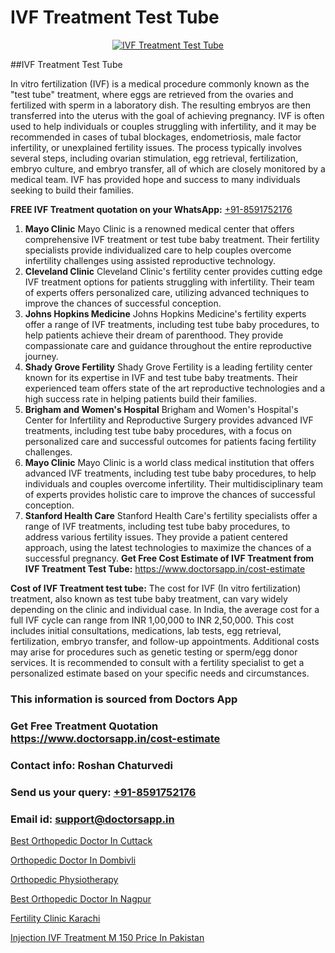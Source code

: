 # IVF Treatment Test Tube

<p align="center">
  <a href="https://doctorsapp.in/treatment/ivf-treatment">
    <img src="https://doctorsapp.co.in/uploads/treatment_image/ICSI.jpg" alt="IVF Treatment Test Tube">
  </a>
</p>
##IVF Treatment Test Tube

In vitro fertilization (IVF) is a medical procedure commonly known as the "test tube" treatment, where eggs are retrieved from the ovaries and fertilized with sperm in a laboratory dish. The resulting embryos are then transferred into the uterus with the goal of achieving pregnancy. IVF is often used to help individuals or couples struggling with infertility, and it may be recommended in cases of tubal blockages, endometriosis, male factor infertility, or unexplained fertility issues. The process typically involves several steps, including ovarian stimulation, egg retrieval, fertilization, embryo culture, and embryo transfer, all of which are closely monitored by a medical team. IVF has provided hope and success to many individuals seeking to build their families.

**FREE IVF Treatment quotation on your WhatsApp:**  [+91-8591752176](https://api.whatsapp.com/send?phone=8591752176)

1) **Mayo Clinic**   Mayo Clinic is a renowned medical center that offers comprehensive IVF treatment or test tube baby treatment. Their fertility specialists provide individualized care to help couples overcome infertility challenges using assisted reproductive technology.
2) **Cleveland Clinic**   Cleveland Clinic's fertility center provides cutting edge IVF treatment options for patients struggling with infertility. Their team of experts offers personalized care, utilizing advanced techniques to improve the chances of successful conception.
3) **Johns Hopkins Medicine**   Johns Hopkins Medicine's fertility experts offer a range of IVF treatments, including test tube baby procedures, to help patients achieve their dream of parenthood. They provide compassionate care and guidance throughout the entire reproductive journey.
4) **Shady Grove Fertility**   Shady Grove Fertility is a leading fertility center known for its expertise in IVF and test tube baby treatments. Their experienced team offers state of the art reproductive technologies and a high success rate in helping patients build their families.
5) **Brigham and Women's Hospital**   Brigham and Women's Hospital's Center for Infertility and Reproductive Surgery provides advanced IVF treatments, including test tube baby procedures, with a focus on personalized care and successful outcomes for patients facing fertility challenges.
6) **Mayo Clinic**   Mayo Clinic is a world class medical institution that offers advanced IVF treatments, including test tube baby procedures, to help individuals and couples overcome infertility. Their multidisciplinary team of experts provides holistic care to improve the chances of successful conception.
7) **Stanford Health Care**   Stanford Health Care's fertility specialists offer a range of IVF treatments, including test tube baby procedures, to address various fertility issues. They provide a patient centered approach, using the latest technologies to maximize the chances of a successful pregnancy.
**Get Free Cost Estimate of IVF Treatment from IVF Treatment Test Tube:** https://www.doctorsapp.in/cost-estimate

**Cost of IVF Treatment test tube:**
The cost for IVF (In vitro fertilization) treatment, also known as test tube baby treatment, can vary widely depending on the clinic and individual case. In India, the average cost for a full IVF cycle can range from INR 1,00,000 to INR 2,50,000. This cost includes initial consultations, medications, lab tests, egg retrieval, fertilization, embryo transfer, and follow-up appointments. Additional costs may arise for procedures such as genetic testing or sperm/egg donor services. It is recommended to consult with a fertility specialist to get a personalized estimate based on your specific needs and circumstances.

### This information is sourced from Doctors App 
### Get Free Treatment Quotation https://www.doctorsapp.in/cost-estimate
### Contact info: Roshan Chaturvedi 
### Send us your query: [+91-8591752176](https://api.whatsapp.com/send?phone=8591752176) 
### Email id: support@doctorsapp.in

[Best Orthopedic Doctor In Cuttack](https://www.linkedin.com/pulse/best-orthopedic-doctor-cuttack-doctorsapp-united-arab-emirates-6htbe?trackingId=TN2ksSKSFHWfrZ3kiT9Q5Q%3D%3D&lipi=urn%3Ali%3Apage%3Ad_flagship3_company_admin%3BSXrbBuk4SwWZ8nIcZ2zSvw%3D%3D)

[Orthopedic Doctor In Dombivli](https://www.linkedin.com/pulse/orthopedic-doctor-dombivli-doctorsappin-haeic?trackingId=hqbku%2Fv6r28ILrODg%2FQ0QA%3D%3D&lipi=urn%3Ali%3Apage%3Ad_flagship3_company_admin%3BcTUR6naWQkWjeA%2BR15noZQ%3D%3D)

[Orthopedic Physiotherapy](https://medium.com/@vimalrana22/orthopedic-physiotherapy-591046fcb03b)

[Best Orthopedic Doctor In Nagpur](https://medium.com/@vimalrana22/best-orthopedic-doctor-in-nagpur-828a7e80d2f9)

[Fertility Clinic Karachi](https://doctors-apps.github.io/doctorsapp/fertility-clinic-karachi)

[Injection IVF Treatment M 150 Price In Pakistan](https://doctors-apps.github.io/doctorsapp/injection-ivf-treatment-m-150-price-in-pakistan)

